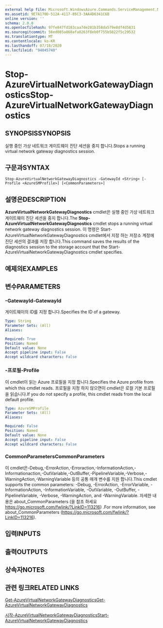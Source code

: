 ```yaml
---
external help file: Microsoft.WindowsAzure.Commands.ServiceManagement.Network.dll-Help.xml
ms.assetid: 9E7A170D-512A-4117-85C3-3AA4D6341C6B
online version: ''
schema: 2.0.0
ms.openlocfilehash: 97fe847fd183caa7de281b358da579e8df4d5831
ms.sourcegitcommit: 56ed085a868afa8263f8eb0f755b5822f5c29532
ms.translationtype: MT
ms.contentlocale: ko-KR
ms.lasthandoff: 07/18/2020
ms.locfileid: "94045740"
---
```

# <span data-ttu-id="3ff7f-101">Stop-AzureVirtualNetworkGatewayDiagnostics</span><span class="sxs-lookup"><span data-stu-id="3ff7f-101">Stop-AzureVirtualNetworkGatewayDiagnostics</span></span>

## <span data-ttu-id="3ff7f-102">SYNOPSIS</span><span class="sxs-lookup"><span data-stu-id="3ff7f-102">SYNOPSIS</span></span>
<span data-ttu-id="3ff7f-103">실행 중인 가상 네트워크 게이트웨이 진단 세션을 중지 합니다.</span><span class="sxs-lookup"><span data-stu-id="3ff7f-103">Stops a running virtual network gateway diagnostics session.</span></span>

## <span data-ttu-id="3ff7f-104">구문과</span><span class="sxs-lookup"><span data-stu-id="3ff7f-104">SYNTAX</span></span>

```
Stop-AzureVirtualNetworkGatewayDiagnostics -GatewayId <String> [-Profile <AzureSMProfile>] [<CommonParameters>]
```

## <span data-ttu-id="3ff7f-105">설명은</span><span class="sxs-lookup"><span data-stu-id="3ff7f-105">DESCRIPTION</span></span>
<span data-ttu-id="3ff7f-106">**AzureVirtualNetworkGatewayDiagnostics** cmdlet은 실행 중인 가상 네트워크 게이트웨이 진단 세션을 중지 합니다.</span><span class="sxs-lookup"><span data-stu-id="3ff7f-106">The **Stop-AzureVirtualNetworkGatewayDiagnostics** cmdlet stops a running virtual network gateway diagnostics session.</span></span>
<span data-ttu-id="3ff7f-107">이 명령은 Start-AzureVirtualNetworkGatewayDiagnostics cmdlet에서 지정 하는 저장소 계정에 진단 세션의 결과를 저장 합니다.</span><span class="sxs-lookup"><span data-stu-id="3ff7f-107">This command saves the results of the diagnostics session to the storage account that the Start-AzureVirtualNetworkGatewayDiagnostics cmdlet specifies.</span></span>

## <span data-ttu-id="3ff7f-108">예제의</span><span class="sxs-lookup"><span data-stu-id="3ff7f-108">EXAMPLES</span></span>

## <span data-ttu-id="3ff7f-109">변수</span><span class="sxs-lookup"><span data-stu-id="3ff7f-109">PARAMETERS</span></span>

### <span data-ttu-id="3ff7f-110">-GatewayId</span><span class="sxs-lookup"><span data-stu-id="3ff7f-110">-GatewayId</span></span>
<span data-ttu-id="3ff7f-111">게이트웨이의 ID를 지정 합니다.</span><span class="sxs-lookup"><span data-stu-id="3ff7f-111">Specifies the ID of a gateway.</span></span>

```yaml
Type: String
Parameter Sets: (All)
Aliases: 

Required: True
Position: Named
Default value: None
Accept pipeline input: False
Accept wildcard characters: False
```

### <span data-ttu-id="3ff7f-112">-프로필</span><span class="sxs-lookup"><span data-stu-id="3ff7f-112">-Profile</span></span>
<span data-ttu-id="3ff7f-113">이 cmdlet이 읽는 Azure 프로필을 지정 합니다.</span><span class="sxs-lookup"><span data-stu-id="3ff7f-113">Specifies the Azure profile from which this cmdlet reads.</span></span> <span data-ttu-id="3ff7f-114">프로필을 지정 하지 않으면이 cmdlet은 로컬 기본 프로필을 읽습니다.</span><span class="sxs-lookup"><span data-stu-id="3ff7f-114">If you do not specify a profile, this cmdlet reads from the local default profile.</span></span>

```yaml
Type: AzureSMProfile
Parameter Sets: (All)
Aliases: 

Required: False
Position: Named
Default value: None
Accept pipeline input: False
Accept wildcard characters: False
```

### <span data-ttu-id="3ff7f-115">CommonParameters</span><span class="sxs-lookup"><span data-stu-id="3ff7f-115">CommonParameters</span></span>
<span data-ttu-id="3ff7f-116">이 cmdlet은-Debug,-ErrorAction,-Erroraction,-InformationAction,-Informationaction,-OutVariable,-OutBuffer,-PipelineVariable,-Verbose,-WarningAction,-WarningVariable 등의 공통 매개 변수를 지원 합니다.</span><span class="sxs-lookup"><span data-stu-id="3ff7f-116">This cmdlet supports the common parameters: -Debug, -ErrorAction, -ErrorVariable, -InformationAction, -InformationVariable, -OutVariable, -OutBuffer, -PipelineVariable, -Verbose, -WarningAction, and -WarningVariable.</span></span> <span data-ttu-id="3ff7f-117">자세한 내용은 about_CommonParameters (을 참조 하세요 https://go.microsoft.com/fwlink/?LinkID=113216) .</span><span class="sxs-lookup"><span data-stu-id="3ff7f-117">For more information, see about_CommonParameters (https://go.microsoft.com/fwlink/?LinkID=113216).</span></span>

## <span data-ttu-id="3ff7f-118">입력</span><span class="sxs-lookup"><span data-stu-id="3ff7f-118">INPUTS</span></span>

## <span data-ttu-id="3ff7f-119">출력</span><span class="sxs-lookup"><span data-stu-id="3ff7f-119">OUTPUTS</span></span>

## <span data-ttu-id="3ff7f-120">상속자</span><span class="sxs-lookup"><span data-stu-id="3ff7f-120">NOTES</span></span>

## <span data-ttu-id="3ff7f-121">관련 링크</span><span class="sxs-lookup"><span data-stu-id="3ff7f-121">RELATED LINKS</span></span>

[<span data-ttu-id="3ff7f-122">Get-AzureVirtualNetworkGatewayDiagnostics</span><span class="sxs-lookup"><span data-stu-id="3ff7f-122">Get-AzureVirtualNetworkGatewayDiagnostics</span></span>](./Get-AzureVirtualNetworkGatewayDiagnostics.md)

[<span data-ttu-id="3ff7f-123">시작-AzureVirtualNetworkGatewayDiagnostics</span><span class="sxs-lookup"><span data-stu-id="3ff7f-123">Start-AzureVirtualNetworkGatewayDiagnostics</span></span>](./Start-AzureVirtualNetworkGatewayDiagnostics.md)


